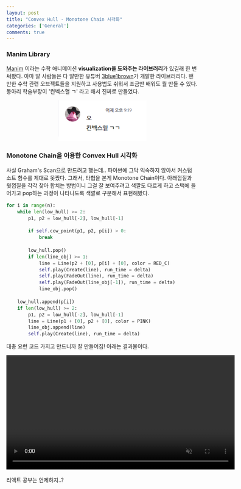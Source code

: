 ```yaml
---
layout: post
title: "Convex Hull - Monotone Chain 시각화"
categories: ['General']
comments: true
---
```

<script type="text/javascript" 
src="https://cdn.mathjax.org/mathjax/latest/MathJax.js?config=TeX-AMS_HTML">
</script>
### Manim Library
[Manim](https://www.manim.community/) 이라는 수학 애니메이션 **visualization을 도와주는 라이브러리**가 있길래 한 번 써봤다. 아마 알 사람들은 다 알만한 유튜버 [3blue1brown](https://www.youtube.com/c/3blue1brown)가 개발한 라이브러리다. 왠만한 수학 관련 오브젝트들을 지원하고 사용법도 쉬워서 조금만 배워도 뭘 만들 수 있다. 동아리 학술부장이 '컨벡스헐 ㄱ' 라고 해서 진짜로 만들었다.

<p align="center">
<img src = "assets/img/convex-hull-monotone-chain/1.png" alt = "1">
</p>

### Monotone Chain을 이용한 Convex Hull 시각화
사실 Graham's Scan으로 만드려고 했는데.. 파이썬에 그닥 익숙하지 않아서 커스텀 소트 함수를 제대로 못짰다. 그래서, 타협을 본게 Monotone Chain이다. 아래껍질과 윗껍질을 각각 찾아 합치는 방법이니 그걸 잘 보여주려고 색깔도 다르게 하고 스택에 들어가고 pop하는 과정이 나타나도록 색깔로 구분해서 표현해봤다.

```python
for i in range(n):
    while len(low_hull) >= 2:
        p1, p2 = low_hull[-2], low_hull[-1]

        if self.ccw_point(p1, p2, p[i]) > 0:
            break

        low_hull.pop()
        if len(line_obj) >= 1:
            line = Line(p2 + [0], p[i] + [0], color = RED_C)
            self.play(Create(line), run_time = delta)
            self.play(FadeOut(line), run_time = delta)
            self.play(FadeOut(line_obj[-1]), run_time = delta)
            line_obj.pop()

    low_hull.append(p[i])
    if len(low_hull) >= 2:
        p1, p2 = low_hull[-2], low_hull[-1]
        line = Line(p1 + [0], p2 + [0], color = PINK)
        line_obj.append(line)
        self.play(Create(line), run_time = delta)
```
대충 요런 코드 가지고 만드니까 잘 만들어짐! 아래는 결과물이다.

<video autoplay loop muted width = "600">
    <source src = "assets/vid/convex-hull-monotone-chain/ret.mp4" type = "video/mp4">
</video>

리액트 공부는 언제하지..?